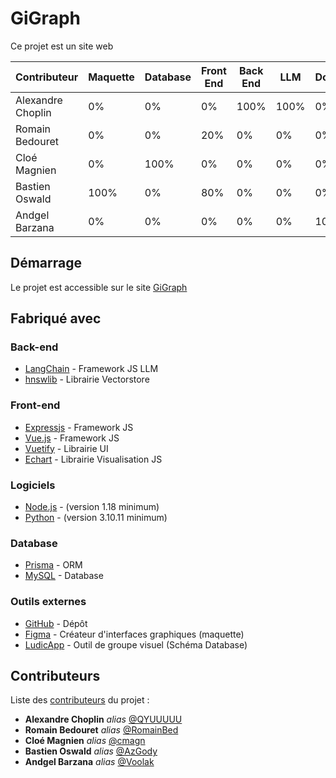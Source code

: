 # GiGraph

Ce projet est un site web

| Contributeur | Maquette | Database | Front End | Back End | LLM | Documentation |
| ----------------- | --------------------- | --------------------- | --------------------- | --------------------- | --------------------- | --------------------- |
| Alexandre Choplin | 0%                    | 0%                    | 0%                    | 100%                  | 100%                  | 0%                    |
| Romain Bedouret   | 0%                    | 0%                    | 20%                   | 0%                    | 0%                    | 0%                    |
| Cloé Magnien      | 0%                    | 100%                  | 0%                    | 0%                    | 0%                    | 0%                    |
| Bastien Oswald    | 100%                  | 0%                    | 80%                   | 0%                    | 0%                    | 0%                    |
| Andgel Barzana    | 0%                    | 0%                    | 0%                    | 0%                    | 0%                    | 100%                  |

## Démarrage

Le projet est accessible sur le site [GiGraph](https://gigraph.fr)

## Fabriqué avec

### Back-end
* [LangChain](https://github.com/hwchase17/langchainjs) - Framework JS LLM
* [hnswlib](https://js.langchain.com/docs/modules/indexes/vector_stores/integrations/hnswlib) - Librairie Vectorstore
### Front-end
* [Expressjs](https://expressjs.com) - Framework JS
* [Vue.js](https://vuejs.org) - Framework JS
* [Vuetify](https://vuetifyjs.com) - Librairie UI
* [Echart](https://echarts.apache.org) - Librairie Visualisation JS
### Logiciels
* [Node.js](https://nodejs.org) - (version 1.18 minimum)
* [Python](https://www.python.org) - (version 3.10.11 minimum)
### Database
* [Prisma](https://www.prisma.io) - ORM
* [MySQL](https://www.mysql.com) - Database
### Outils externes
* [GitHub](https://github.com/Voolak/GiGraph) - Dépôt
* [Figma](https://www.figma.com) - Créateur d'interfaces graphiques (maquette)
* [LudicApp](https://lucid.app) - Outil de groupe visuel (Schéma Database)

## Contributeurs
Liste des [contributeurs](https://github.com/Voolak/GiGraph/contributors) du projet :
* **Alexandre Choplin** _alias_ [@QYUUUUU](https://github.com/QYUUUUU)
* **Romain Bedouret** _alias_ [@RomainBed](https://github.com/RomainBed)
* **Cloé Magnien** _alias_ [@cmagn](https://github.com/cmagn)
* **Bastien Oswald** _alias_ [@AzGody](https://github.com/AzGody)
* **Andgel Barzana** _alias_ [@Voolak](https://github.com/Voolak)

